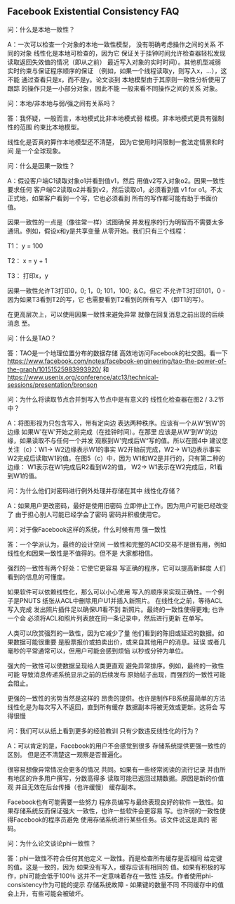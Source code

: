 ## Facebook Existential Consistency FAQ

 
问：什么是本地一致性？
 
A：一次可以检查一个对象的本地一致性模型，
没有明确考虑操作之间的关系
不同的对象 线性化是本地可检查的，因为它
保证关于挂钟时间允许检查器轻松发现
读取返回失效值的情况（即从之前）
最近写入对象的实时时间）。其他机型减弱
实时约束与保证程序顺序的保证
（例如，如果一个线程读取y，则写入x，...），这不能
通过查看只是x，而不是y。论文谈到
本地模型由于其原则一致性分析使用了跟踪
的操作只是一小部分对象，因此不能
一般来看不同操作之间的关系
对象。

问：本地/非本地与弱/强之间有关系吗？

答：我怀疑，一般而言，本地模式比非本地模式弱
楷模。非本地模式更具有强制性的范围
约束比本地模型。

线性化是否真的算作本地模型还不清楚，
因为它使用时间限制一套法定情景和时间
是一个全球现象。
 
问：什么是因果一致性？
 
A：假设客户端C1读取对象o1并看到值v1，然后
用值v2写入对象o2。因果一致性要求任何
客户端C2读取o2并看到v2，然后读取o1，必须看到值
v1 for o1。不太正式地，如果客户看到一个写，它也必须看到
所有的写作都可能有助于书面价值。
 
因果一致性的一点是（像往常一样）试图确保
并发程序的行为明智而不需要太多
通讯。例如，假设x和y是共享变量
从零开始。我们只有三个线程：
 
T1：
  y = 100
 
T2：
  x = y + 1
 
T3：
  打印x，y
 
因果一致性允许T3打印0，0; 1，0; 101，100; ＆C。但它
不允许T3打印101，0  - 因为如果T3看到T2的写，它
也需要看到T2看到的所有写入（即T1的写）。

在更高层次上，可以使用因果一致性来避免异常
就像在回复消息之前出现的后续消息
至。

问：什么是TAO？

答：TAO是一个地理位置分布的数据存储
高效地访问Facebook的社交图。看一下
https://www.facebook.com/notes/facebook-engineering/tao-the-power-of-the-graph/10151525983993920/
和
https://www.usenix.org/conference/atc13/technical-sessions/presentation/bronson

问：为什么将读取节点合并到写入节点中是有意义的
线性化检查器在图2 / 3.2节中？

A：将图形视为只包含写入，带有定向边
表达两种秩序。应该有一个从W'到W'的边缘
如果W'在W'开始之前完成（在挂钟时间）。在那里
应该是从W'到W'的边缘，如果读取不与任何一个并发
观察到W'完成后W“写的值。所以在图4中
建议您关注（c）：W1-> W2边缘表示W1的事实
W2开始前完成，W2-> W1边表示事实
W2完成后读取W1的值。在图5（c）中，因为
W1和W2是并行的，只有第二种的边缘：
W1表示在W1完成后R2看到W2的值，
W2-> W1表示在W2完成后，R1看到W1的值。

问：为什么他们对密码进行例外处理并存储在其中
线性化存储？
 
A：如果用户更改密码，最好是使用旧密码
立即停止工作。因为用户可能已经改变了
由于担心别人可能已经学会了密码
密码并积极使用它。

问：对于像Facebook这样的系统，什么时候有用
强一致性

答：一个学派认为，最终的设计空间
一致性和完整的ACID交易不是很有用，例如
线性化和因果一致性是不值得的。但不是
大家都相信。

强烈的一致性有两个好处：它使它更容易
写正确的程序，它可以提高新鲜度
人们看到的信息的可懂度。

如果软件可以依赖线性化，那么可以小心使用
写入的顺序来实现正确性。一个例子是PNUTS
纸张从ACL中删除用户U1并插入新照片。
在线性化之前，等待ACL写入完成
发出照片插件足以确保U1看不到
新照片。最终的一致性使得更难; 也许一个会
必须将ACL和照片列表放在同一条记录中，然后进行更新
在单写。

人类可以欣赏强烈的一致性，因为它减少了量
他们看到的陈旧或延迟的数据。如果数据可能很重要
是股票报价或拍卖出价，或来自其他用户的消息。延误
或者几毫秒的平常通常可以，但用户可能会感到烦恼
以秒或分钟为单位。

强大的一致性可以使数据呈现给人类更直观
避免异常排序。例如，最终的一致性可能
导致消息传递系统显示之前的后续发布
原始帖子出现，而强烈的一致性可能会阻止。

更强的一致性的劣势当然是这样的
昂贵的提供。也许是制作FB系统最简单的方法
线性化是为每次写入不返回，直到所有缓存
数据副本将被无效或更新。这将会
写得很慢

问：我们可以从纸上看到更多的经验教训
只有少数违反线性化的行为？

A：可以肯定的是，Facebook的用户不会感觉到很多
存储系统提供更强一致性的区别。
但是还不清楚这一观察是否普遍化。

很容易想像异常情况会更多的情况
共同。如果有一些经常阅读的流行记录
并由所有地区的许多用户撰写，分数高得多
读取可能已返回过期数据。原因是新的价值观
并且无效在后台传播（也许缓慢）
缓存副本。

Facebook也有可能需要一些努力
程序员编写与最终表现良好的软件
一致性。如果存储系统反而保证强大
一致性，也许一些软件会更容易
写。也许弱的一致性使得Facebook的程序员避免
使用存储系统进行某些任务。该文件说这是真的
密码。

问：为什么论文谈论phi一致性？

答：phi一致性不符合任何其他定义
一致性。而是检查所有缓存是否相同
给定键的值。这是一致的，因为
如果没有写入，缓存应该有相同的
值。如果有积极的写作，phi可能会低于100％
这并不一定意味着存在一致性
违反。作者使用phi-consistency作为可能的提示
存储系统故障 - 如果键的数量不同
不同缓存中的值会上升，有些可能会被破坏。
